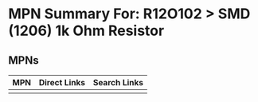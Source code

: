 



# MPN Summary For: R12O102 > SMD (1206) 1k Ohm Resistor

## MPNs
  

|MPN|Direct Links|Search Links|
| :--- | :--- | :--- |
||||
